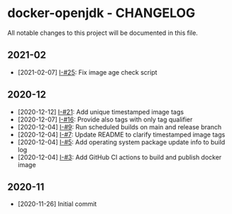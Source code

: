 # docker-openjdk - CHANGELOG
All notable changes to this project will be documented in this file.

## 2021-02
* [2021-02-07] [I-#25](https://github.com/koenvangeerteruy/docker-openjdk/issues/25): Fix image age check script

## 2020-12
* [2020-12-12] [I-#21](https://github.com/koenvangeerteruy/docker-openjdk/issues/21): Add unique timestamped image tags
* [2020-12-07] [I-#16](https://github.com/koenvangeerteruy/docker-openjdk/issues/16): Provide also tags with only tag qualifier
* [2020-12-04] [I-#9](https://github.com/koenvangeerteruy/docker-openjdk/issues/9): Run scheduled builds on main and release branch
* [2020-12-04] [I-#7](https://github.com/koenvangeerteruy/docker-openjdk/issues/7): Update README to clarify timestamped image tags
* [2020-12-04] [I-#5](https://github.com/koenvangeerteruy/docker-openjdk/issues/5): Add operating system package update info to build log
* [2020-12-04] [I-#3](https://github.com/koenvangeerteruy/docker-openjdk/issues/3): Add GitHub CI actions to build and publish docker image

## 2020-11
* [2020-11-26] Initial commit
